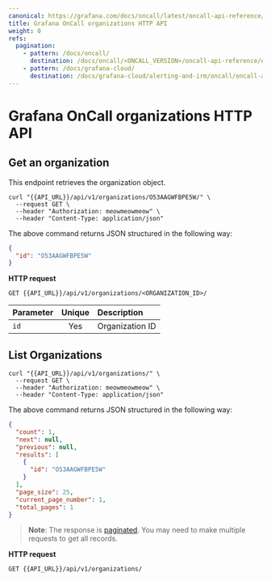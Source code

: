 ```yaml
---
canonical: https://grafana.com/docs/oncall/latest/oncall-api-reference/organizations/
title: Grafana OnCall organizations HTTP API
weight: 0
refs:
  pagination:
    - pattern: /docs/oncall/
      destination: /docs/oncall/<ONCALL_VERSION>/oncall-api-reference/#pagination
    - pattern: /docs/grafana-cloud/
      destination: /docs/grafana-cloud/alerting-and-irm/oncall/oncall-api-reference/#pagination
---
```


# Grafana OnCall organizations HTTP API

## Get an organization

This endpoint retrieves the organization object.

```shell
curl "{{API_URL}}/api/v1/organizations/O53AAGWFBPE5W/" \
  --request GET \
  --header "Authorization: meowmeowmeow" \
  --header "Content-Type: application/json"
````

The above command returns JSON structured in the following way:

```json
{
  "id": "O53AAGWFBPE5W"
}
```

**HTTP request**

`GET {{API_URL}}/api/v1/organizations/<ORGANIZATION_ID>/`

| Parameter  | Unique  | Description                                                        |
| ---------- | :-----: | :----------------------------------------------------------------- |
| `id`       | Yes | Organization ID                                                            |

## List Organizations

```shell
curl "{{API_URL}}/api/v1/organizations/" \
  --request GET \
  --header "Authorization: meowmeowmeow" \
  --header "Content-Type: application/json"
```

The above command returns JSON structured in the following way:

```json
{
  "count": 1,
  "next": null,
  "previous": null,
  "results": [
    {
      "id": "O53AAGWFBPE5W"
    }
  ],
  "page_size": 25,
  "current_page_number": 1,
  "total_pages": 1
}
```

> **Note**: The response is [paginated](ref:pagination). You may need to make multiple requests to get all records.

**HTTP request**

`GET {{API_URL}}/api/v1/organizations/`
